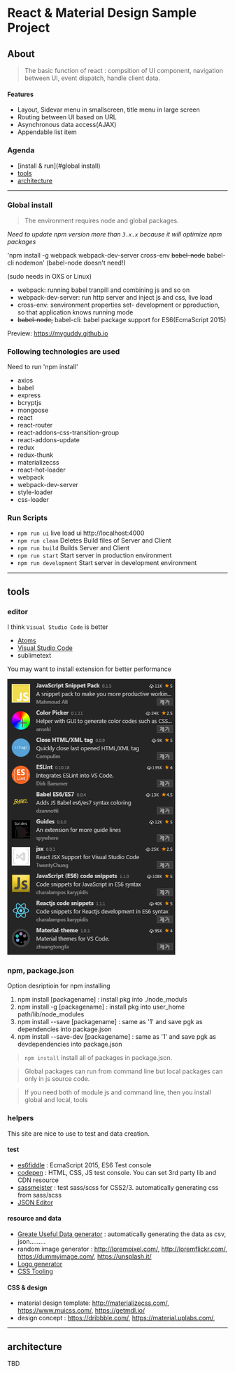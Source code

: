 # React & Material Design Sample Project

## About
>The basic function of react : compsition of UI component, navigation between UI, event dispatch, handle client data.

#### Features
- Layout, Sidevar menu in smallscreen, title menu in large screen
- Routing between UI based on URL 
- Asynchronous data access(AJAX)
- Appendable list item

### **Agenda**
- [install & run](#global install)
- [tools](#tools)
- [architecture](#architecture)

----

### Global install
> The environment requires node and global packages.

_*Need to update npm version more than `3.x.x`*_
_*because it will optimize npm packages*_

'npm install -g webpack webpack-dev-server cross-env ~~babel-node~~ babel-cli nodemon'
(babel-node doesn't need!)

(sudo needs in OXS or Linux)
- webpack: running babel tranpill and combining js and so on
- webpack-dev-server: run http server and inject js and css, live load 
- cross-env: senvironment properties set- development or pproduction, so that application knows running mode
- ~~babel-node,~~ babel-cli: babel package support for ES6(EcmaScript 2015)

Preview: https://myguddy.github.io

### Following technologies are used
Need to run 'npm install'
- axios
- babel
- express
- bcryptjs
- mongoose
- react
- react-router
- react-addons-css-transition-group
- react-addons-update
- redux
- redux-thunk
- materializecss
- react-hot-loader
- webpack
- webpack-dev-server
- style-loader
- css-loader

### Run Scripts

- `npm run ui` live load ui http://localhost:4000
- `npm run clean` Deletes Build files of Server and Client
- `npm run build` Builds Server and Client
- `npm run start` Start server in production environment
- `npm run development` Start server in development environment

-----

## tools

### editor
I think `Visual Studio Code` is better
- [Atoms](https://atom.io/)
- [Visual Studio Code](https://code.visualstudio.com/?utm_expid=101350005-28.R1T8FshdTBWEfZjY0s7XKQ.0&utm_referrer=https%3A%2F%2Fwww.google.co.kr%2F)
- sublimetext

You may want to install extension for better performance

![Extension](/doc/vsc_extension.png)


### npm, package.json

Option desriptioin for npm installing

1. npm install [packagename] : install pkg into ./node_moduls
2. npm install -g [packagename] : install pkg into user_home path/lib/node_modules
3. npm install --save [packagename] : same as '1' and save pgk as dependencies into package.json
4. npm install --save-dev [packagename] : same as '1' and save pgk as devdependencies into package.json

> `npm install` install all of packages in package.json.

> Global packages can run from command line but local packages can only in js source code.

> If you need both of module js and command line, then you install global and local, tools

### helpers
This site are nice to use to test and data creation.

#### test
- [es6fiddle](http://www.es6fiddle.net/) : EcmaScript 2015, ES6 Test console
- [codepen](http://codepen.io/) : HTML, CSS, JS test console. You can set 3rd party lib and CDN resource
- [sassmeister](http://www.sassmeister.com/) : test sass/scss for CSS2/3. automatically generating css from sass/scss
- [JSON Editor](http://www.jsoneditoronline.org/)

#### resource and data
- [Greate Useful Data generator](http://mockaroo.com/) : automatically generating the data as csv, json.........
- random image generator : http://lorempixel.com/, http://loremflickr.com/, https://dummyimage.com/, https://unsplash.it/ 
- [Logo generator](https://www.designmantic.com/)
- [CSS Tooling](http://bourbon.io/)

#### CSS & design 
- material design template: http://materializecss.com/, https://www.muicss.com/, https://getmdl.io/
- design concept : https://dribbble.com/, https://material.uplabs.com/, 

----

## architecture

TBD